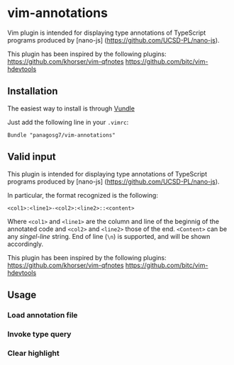 vim-annotations
===============

Vim plugin is intended for displaying type annotations of TypeScript programs
produced by [nano-js] (https://github.com/UCSD-PL/nano-js).

This plugin has been inspired by the following plugins:
https://github.com/khorser/vim-qfnotes
https://github.com/bitc/vim-hdevtools


## Installation

The easiest way to install is through [Vundle](https://github.com/gmarik/Vundle.vim)

Just add the following line in your `.vimrc`:

    Bundle "panagosg7/vim-annotations"


## Valid input

This plugin is intended for displaying type annotations of TypeScript programs
produced by [nano-js] (https://github.com/UCSD-PL/nano-js).

In particular, the format recognized is the following:

    <col1>:<line1>-<col2>:<line2>::<content>

Where `<col1>` and `<line1>` are the column and line of the beginnig of the
annotated code and `<col2>` and `<line2>` those of the end. `<Content>` can be
any _singel-line_ string. End of line (`\n`) is supported, and will be shown
accordingly.

This plugin has been inspired by the following plugins:
https://github.com/khorser/vim-qfnotes
https://github.com/bitc/vim-hdevtools


## Usage


### Load annotation file


### Invoke type query


### Clear highlight


